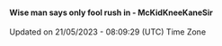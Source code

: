 #### Wise man says only fool rush in - McKidKneeKaneSir
Updated on 21/05/2023 - 08:09:29 (UTC) Time Zone
